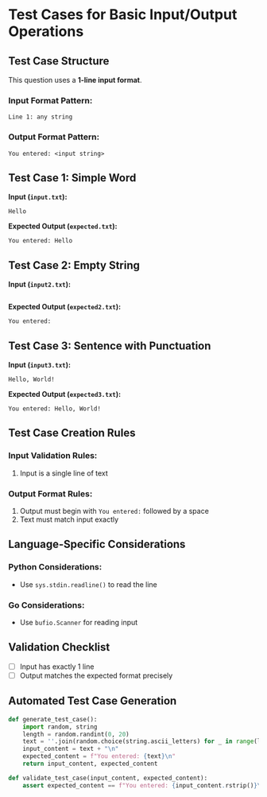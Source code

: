 # Test Cases for Basic Input/Output Operations

## Test Case Structure
This question uses a **1-line input format**.

### Input Format Pattern:
```
Line 1: any string
```

### Output Format Pattern:
```
You entered: <input string>
```

## Test Case 1: Simple Word
**Input (`input.txt`):**
```
Hello
```
**Expected Output (`expected.txt`):**
```
You entered: Hello
```

## Test Case 2: Empty String
**Input (`input2.txt`):**
```

```
**Expected Output (`expected2.txt`):**
```
You entered: 
```

## Test Case 3: Sentence with Punctuation
**Input (`input3.txt`):**
```
Hello, World!
```
**Expected Output (`expected3.txt`):**
```
You entered: Hello, World!
```

## Test Case Creation Rules
### Input Validation Rules:
1. Input is a single line of text

### Output Format Rules:
1. Output must begin with `You entered:` followed by a space
2. Text must match input exactly

## Language-Specific Considerations
### Python Considerations:
- Use `sys.stdin.readline()` to read the line

### Go Considerations:
- Use `bufio.Scanner` for reading input

## Validation Checklist
- [ ] Input has exactly 1 line
- [ ] Output matches the expected format precisely

## Automated Test Case Generation
```python
def generate_test_case():
    import random, string
    length = random.randint(0, 20)
    text = ''.join(random.choice(string.ascii_letters) for _ in range(length))
    input_content = text + "\n"
    expected_content = f"You entered: {text}\n"
    return input_content, expected_content

def validate_test_case(input_content, expected_content):
    assert expected_content == f"You entered: {input_content.rstrip()}\n"
```
